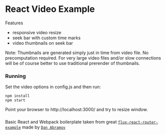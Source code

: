 React Video Example
=========================

Features

* responsive video resize
* seek bar with custom time marks
* video thumbnails on seek bar

Note: Thumbnails are generated simply just in time from video file. No precomputation required. For very large video files and/or slow connections will be of course better to use traditional prerender of thumbnails. 

### Running

Set the video options in config.js and then run:

```
npm install
npm start
```

Point your browser to http://localhost:3000/ and try to resize window.

### 

Basic React and Webpack boilerplate taken from great [`flux-react-router-example`](https://github.com/gaearon/flux-react-router-example/) made by [`Dan Abramov`](https://github.com/gaearon/)
